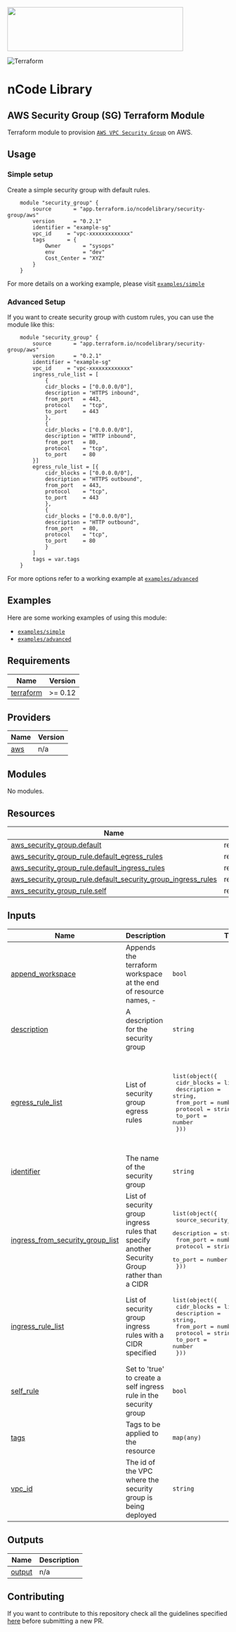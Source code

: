 <p align="left"><img width=400 height="100" src="https://www.nclouds.com/img/nclouds-logo.svg"></p>  

![Terraform](https://github.com/nclouds/terraform-aws-security-group/workflows/Terraform/badge.svg)
# nCode Library

## AWS Security Group (SG) Terraform Module   
Terraform module to provision [`AWS VPC Security Group`](https://docs.aws.amazon.com/vpc/latest/userguide/VPC_SecurityGroups.html) on AWS.

## Usage

### Simple setup

Create a simple security group with default rules.
```hcl
    module "security_group" {
        source       = "app.terraform.io/ncodelibrary/security-group/aws"
        version      = "0.2.1"
        identifier = "example-sg"
        vpc_id     = "vpc-xxxxxxxxxxxxx"
        tags       = {
            Owner       = "sysops"
            env         = "dev"
            Cost_Center = "XYZ"
        }
    }
```

For more details on a working example, please visit [`examples/simple`](examples/simple)

### Advanced Setup
If you want to create security group with custom rules, you can use the module like this:

```hcl
    module "security_group" {
        source       = "app.terraform.io/ncodelibrary/security-group/aws"
        version      = "0.2.1"
        identifier = "example-sg"
        vpc_id     = "vpc-xxxxxxxxxxxxx"
        ingress_rule_list = [
            {
            cidr_blocks = ["0.0.0.0/0"],
            description = "HTTPS inbound",
            from_port   = 443,
            protocol    = "tcp",
            to_port     = 443
            },
            {
            cidr_blocks = ["0.0.0.0/0"],
            description = "HTTP inbound",
            from_port   = 80,
            protocol    = "tcp",
            to_port     = 80
        }]
        egress_rule_list = [{
            cidr_blocks = ["0.0.0.0/0"],
            description = "HTTPS outbound",
            from_port   = 443,
            protocol    = "tcp",
            to_port     = 443
            },
            {
            cidr_blocks = ["0.0.0.0/0"],
            description = "HTTP outbound",
            from_port   = 80,
            protocol    = "tcp",
            to_port     = 80
            }
        ]
        tags = var.tags
    }
```

For more options refer to a working example at [`examples/advanced`](examples/advanced)

## Examples
Here are some working examples of using this module:
- [`examples/simple`](examples/simple)
- [`examples/advanced`](examples/advanced)

<!-- BEGINNING OF PRE-COMMIT-TERRAFORM DOCS HOOK -->
## Requirements

| Name | Version |
|------|---------|
| <a name="requirement_terraform"></a> [terraform](#requirement\_terraform) | >= 0.12 |

## Providers

| Name | Version |
|------|---------|
| <a name="provider_aws"></a> [aws](#provider\_aws) | n/a |

## Modules

No modules.

## Resources

| Name | Type |
|------|------|
| [aws_security_group.default](https://registry.terraform.io/providers/hashicorp/aws/latest/docs/resources/security_group) | resource |
| [aws_security_group_rule.default_egress_rules](https://registry.terraform.io/providers/hashicorp/aws/latest/docs/resources/security_group_rule) | resource |
| [aws_security_group_rule.default_ingress_rules](https://registry.terraform.io/providers/hashicorp/aws/latest/docs/resources/security_group_rule) | resource |
| [aws_security_group_rule.default_security_group_ingress_rules](https://registry.terraform.io/providers/hashicorp/aws/latest/docs/resources/security_group_rule) | resource |
| [aws_security_group_rule.self](https://registry.terraform.io/providers/hashicorp/aws/latest/docs/resources/security_group_rule) | resource |

## Inputs

| Name | Description | Type | Default | Required |
|------|-------------|------|---------|:--------:|
| <a name="input_append_workspace"></a> [append\_workspace](#input\_append\_workspace) | Appends the terraform workspace at the end of resource names, <identifier>-<worspace> | `bool` | `true` | no |
| <a name="input_description"></a> [description](#input\_description) | A description for the security group | `string` | `"Security group created by terraform"` | no |
| <a name="input_egress_rule_list"></a> [egress\_rule\_list](#input\_egress\_rule\_list) | List of security group egress rules | <pre>list(object({<br>    cidr_blocks = list(string),<br>    description = string,<br>    from_port   = number,<br>    protocol    = string,<br>    to_port     = number<br>  }))</pre> | <pre>[<br>  {<br>    "cidr_blocks": [<br>      "0.0.0.0/0"<br>    ],<br>    "description": "Default egress rule",<br>    "from_port": 0,<br>    "protocol": "all",<br>    "to_port": 65535<br>  }<br>]</pre> | no |
| <a name="input_identifier"></a> [identifier](#input\_identifier) | The name of the security group | `string` | n/a | yes |
| <a name="input_ingress_from_security_group_list"></a> [ingress\_from\_security\_group\_list](#input\_ingress\_from\_security\_group\_list) | List of security group ingress rules that specify another Security Group rather than a CIDR | <pre>list(object({<br>    source_security_group_id = string,<br>    description              = string,<br>    from_port                = number,<br>    protocol                 = string,<br>    to_port                  = number<br>  }))</pre> | `[]` | no |
| <a name="input_ingress_rule_list"></a> [ingress\_rule\_list](#input\_ingress\_rule\_list) | List of security group ingress rules with a CIDR specified | <pre>list(object({<br>    cidr_blocks = list(string),<br>    description = string,<br>    from_port   = number,<br>    protocol    = string,<br>    to_port     = number<br>  }))</pre> | `[]` | no |
| <a name="input_self_rule"></a> [self\_rule](#input\_self\_rule) | Set to 'true' to create a self ingress rule in the security group | `bool` | `false` | no |
| <a name="input_tags"></a> [tags](#input\_tags) | Tags to be applied to the resource | `map(any)` | `{}` | no |
| <a name="input_vpc_id"></a> [vpc\_id](#input\_vpc\_id) | The id of the VPC where the security group is being deployed | `string` | n/a | yes |

## Outputs

| Name | Description |
|------|-------------|
| <a name="output_output"></a> [output](#output\_output) | n/a |
<!-- END OF PRE-COMMIT-TERRAFORM DOCS HOOK -->

## Contributing
If you want to contribute to this repository check all the guidelines specified [here](.github/CONTRIBUTING.md) before submitting a new PR.
